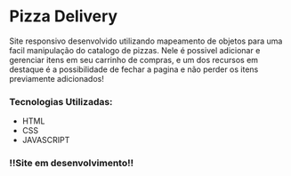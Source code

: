# Pizza Delivery

Site responsivo desenvolvido utilizando mapeamento de objetos para uma facil manipulação do catalogo de pizzas. Nele é possivel adicionar e gerenciar itens em seu carrinho de compras, e um dos recursos em destaque é a possibilidade de fechar a pagina e não perder os itens previamente adicionados!  

### Tecnologias Utilizadas:
<ul>
  <li>HTML</li>
  <li>CSS</li>
  <li>JAVASCRIPT</li>
</ul>

### !!Site em desenvolvimento!!
